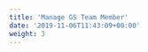 ```yaml
---
title: 'Manage GS Team Member'
date: '2019-11-06T11:43:09+00:00'
weight: 3
---
```

<!DOCTYPE html PUBLIC "-//W3C//DTD HTML 4.0 Transitional//EN" "http://www.w3.org/TR/REC-html40/loose.dtd">
<?xml encoding="UTF-8">
